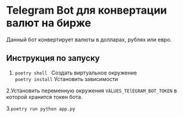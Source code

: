 # Telegram Bot для конвертации валют на бирже

Данный бот конвертирует валюты в долларах, рублях или евро.

## Инструкция по запуску

1. ```poetry shell ``` Создать виртуальное окружение </br>
```poetry install``` Установить зависимости </br>

2.Установить переменную окружения ```VALUES_TElEGRAM_BOT_TOKEN``` в которой хранится токен бота. </br>

3.```poetry run python app.py```
